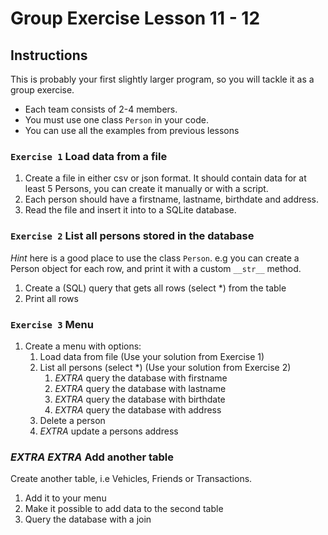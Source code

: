 # Group Exercise Lesson 11 - 12

## Instructions

This is probably your first slightly larger program, so you will tackle it as a group exercise. 

- Each team consists of 2-4 members.
- You must use one class `Person` in your code.
- You can use all the examples from previous lessons

### `Exercise 1` Load data from a file

1. Create a file in either csv or json format. It should contain data for at least 5 Persons, you can create it manually or with a script.
2. Each person should have a firstname, lastname, birthdate and address.
3. Read the file and insert it into to a SQLite database.

### `Exercise 2` List all persons stored in the database

*Hint* here is a good place to use the class `Person`. e.g you can create a Person object for each row, and print it with a custom `__str__` method.

1. Create a (SQL) query that gets all rows (select *) from the table
2. Print all rows

### `Exercise 3` Menu

1. Create a menu with options:
   1. Load data from file (Use your solution from Exercise 1)
   2. List all persons (select *) (Use your solution from Exercise 2)
      1. *EXTRA* query the database with firstname
      2. *EXTRA* query the database with lastname
      3. *EXTRA* query the database with birthdate
      4. *EXTRA* query the database with address
   3. Delete a person
   4. *EXTRA* update a persons address

### *EXTRA* *EXTRA* Add another table

Create another table, i.e Vehicles, Friends or Transactions.

1. Add it to your menu
2. Make it possible to add data to the second table
3. Query the database with a join
